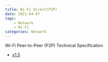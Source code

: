 ```yaml
---
title: Wi-Fi Direct(P2P)
date: 2021-04-07
tags:
	- Network
	- Wi-Fi
categories: Network
---
```


Wi-Fi Peer-to-Peer (P2P) Technical Specification

<!--more-->


* [v1.5](Wi-Fi_P2P_Technical_Specification_v1.5.pdf)
